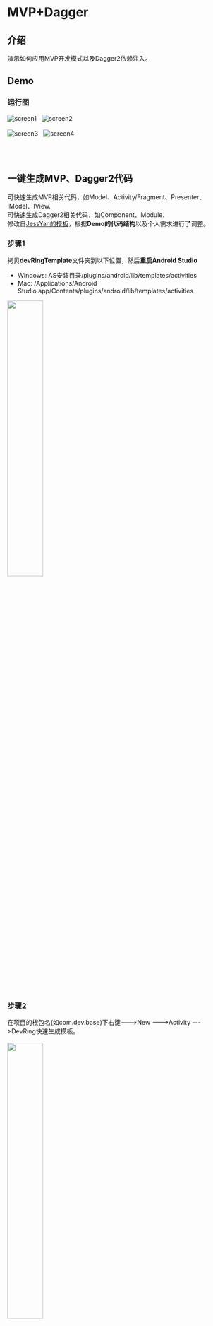 # MVP+Dagger

## 介绍
演示如何应用MVP开发模式以及Dagger2依赖注入。


## Demo
### 运行图
![screen1](screenshot/screen1.gif)&nbsp;&nbsp;&nbsp;![screen2](screenshot/screen2.gif)
<br>
<br>
![screen3](screenshot/screen3.gif)&nbsp;&nbsp;&nbsp;![screen4](screenshot/screen4.gif)

<br>
<br>

## 一键生成MVP、Dagger2代码
可快速生成MVP相关代码，如Model、Activity/Fragment、Presenter、IModel、IView.
<br>
可快速生成Dagger2相关代码，如Component、Module.
<br>
修改自[JessYan的模板](https://github.com/JessYanCoding/MVPArmsTemplate)，根据**Demo的代码结构**以及个人需求进行了调整。
### 步骤1
拷贝**devRingTemplate**文件夹到以下位置，然后**重启Android Studio**
<br>
- Windows:   AS安装目录/plugins/android/lib/templates/activities
- Mac:   /Applications/Android Studio.app/Contents/plugins/android/lib/templates/activities  

<img src="screenshot/template1.png" width="40%" height="40%">

### 步骤2
在项目的根包名(如com.dev.base)下右键--->New --->Activity --->DevRing快速生成模板。
<br>
<br>
<img src="screenshot/template2.png" width="40%" height="40%">

### 步骤3
在Page Name中输入功能模块名，然后根据需要勾选你要生成的部分，点击Finish一键生成。
<br>
<br>
<img src="screenshot/template3.png" width="40%" height="40%">
<br>
<br>

<br>

## 相关博客
相关框架的用法介绍，如果觉得对你有帮助，欢迎关注点赞~  

[DevRing使用说明](https://www.jianshu.com/p/abede6623c58)
<br>
[MVP](http://www.jianshu.com/p/1f91cfd68d48)
<br>
[Dagger2](https://www.jianshu.com/p/08b1fd6fb53b) 
<br>


---
有什么问题或建议，可以提issue或者简书告知。
<br>
如果觉得对你有帮助，不妨点个**★star**支持鼓励我~
